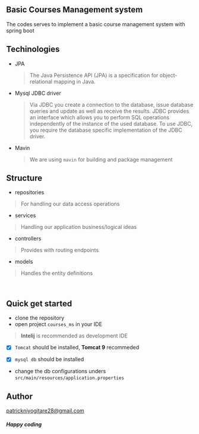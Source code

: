 ## Basic Courses Management system

The codes serves to implement a basic course management system with spring boot

## Techinologies

- JPA
  > The Java Persistence API (JPA) is a specification for object-relational mapping in Java.

- Mysql JDBC driver
  > Via JDBC you create a connection to the database, issue database queries and update as well as receive the results. JDBC provides an interface which allows you to perform SQL operations independently of the instance of the used database. To use JDBC, you require the database specific implementation of the JDBC driver.

- Mavin
  > We are using `mavin` for building and package management
## Structure

- repositories
> For handling our data access operations

- services
> Handling our application business/logical ideas

- controllers
> Provides with routing endpoints

- models
> Handles the entity definitions

<br>

## Quick get started
- clone the repository
- open project ``courses_ms`` in your IDE 
> <b>Intelij</b> is recommended as development IDE

* [x] `Tomcat` should be installed, <b>Tomcat 9</b> recommeded

* [x] `mysql db` should be installed

*  change the db configurations unders `src/main/resources/application.properties`

## Author
patrickniyogitare28@gmail.com

<h5>Happy coding </></h5>
